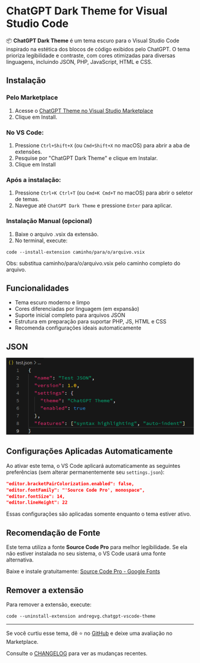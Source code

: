 # ChatGPT Dark Theme for Visual Studio Code

📦 **ChatGPT Dark Theme** é um tema escuro para o Visual Studio Code inspirado na estética dos blocos de código exibidos pelo ChatGPT. O tema prioriza legibilidade e contraste, com cores otimizadas para diversas linguagens, incluindo JSON, PHP, JavaScript, HTML e CSS.

## Instalação

### Pelo Marketplace
1. Acesse o [ChatGPT Theme no Visual Studio Marketplace](https://marketplace.visualstudio.com/items?itemName=andregvg.chatgpt-vscode-theme)
2. Clique em Install.

### No VS Code:
1. Pressione `Ctrl+Shift+X` (ou `Cmd+Shift+X` no macOS) para abrir a aba de extensões.
2. Pesquise por "ChatGPT Dark Theme" e clique em Instalar.
2. Clique em Install

### Após a instalação:
1. Pressione `Ctrl+K Ctrl+T` (ou `Cmd+K Cmd+T` no macOS) para abrir o seletor de temas.
2. Navegue até `ChatGPT Dark Theme` e pressione `Enter` para aplicar.

### Instalação Manual (opcional)
1. Baixe o arquivo .vsix da extensão.
2. No terminal, execute:
```
code --install-extension caminho/para/o/arquivo.vsix
```
Obs: substitua caminho/para/o/arquivo.vsix pelo caminho completo do arquivo.

## Funcionalidades
- Tema escuro moderno e limpo
- Cores diferenciadas por linguagem (em expansão)
- Suporte inicial completo para arquivos JSON
- Estrutura em preparação para suportar PHP, JS, HTML e CSS
- Recomenda configurações ideais automaticamente

## JSON
![JSON](images/json.png)

## Configurações Aplicadas Automaticamente

Ao ativar este tema, o VS Code aplicará automaticamente as seguintes preferências (sem alterar permanentemente seu `settings.json`):

```json
"editor.bracketPairColorization.enabled": false,
"editor.fontFamily": "'Source Code Pro', monospace",
"editor.fontSize": 14,
"editor.lineHeight": 22
```

Essas configurações são aplicadas somente enquanto o tema estiver ativo.

## Recomendação de Fonte

Este tema utiliza a fonte **Source Code Pro** para melhor legibilidade. Se ela não estiver instalada no seu sistema, o VS Code usará uma fonte alternativa.

Baixe e instale gratuitamente: [Source Code Pro - Google Fonts](https://fonts.google.com/specimen/Source+Code+Pro)

## Remover a extensão

Para remover a extensão, execute:
```
code --uninstall-extension andregvg.chatgpt-vscode-theme
```

---
Se você curtiu esse tema, dê ⭐ no [GitHub](https://github.com/andregvg/chatgpt-vscode-theme) e deixe uma avaliação no Marketplace.

Consulte o [CHANGELOG](./CHANGELOG.md) para ver as mudanças recentes.
